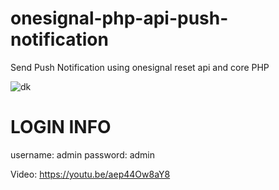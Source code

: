 # onesignal-php-api-push-notification
Send Push Notification using onesignal reset api and core PHP

![dk](https://user-images.githubusercontent.com/16277392/123512075-31e66f80-d6a7-11eb-9c45-ec56f76f5529.png)

# LOGIN INFO
username: admin
password: admin

Video: https://youtu.be/aep44Ow8aY8
